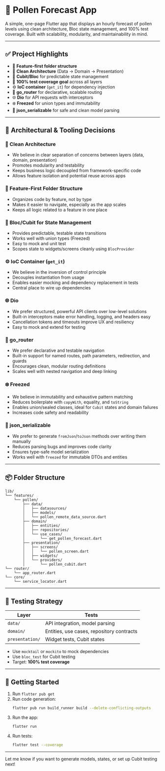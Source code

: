 # 🌿 Pollen Forecast App

A simple, one-page Flutter app that displays an hourly forecast of pollen levels using clean architecture, Bloc state management, and 100% test coverage. Built with scalability, modularity, and maintainability in mind.

---

## ✅ Project Highlights

- 📁 **Feature-first folder structure**
- 🧼 **Clean Architecture** (Data → Domain → Presentation)
- 🔁 **Cubit/Bloc** for predictable state management
- 🧪 **100% test coverage goal** across all layers
- ⚙️ **IoC container** (`get_it`) for dependency injection
- 🚦 **go_router** for declarative, scalable routing
- 🌐 **Dio** for API requests with interceptors
- ❄️ **Freezed** for union types and immutability
- 🔄 **json_serializable** for safe and clean model parsing

---

## 🧠 Architectural & Tooling Decisions

### 🧼 Clean Architecture
- We believe in clear separation of concerns between layers (data, domain, presentation)
- Promotes modularity and testability
- Keeps business logic decoupled from framework-specific code
- Allows feature isolation and potential reuse across apps

### 📁 Feature-First Folder Structure
- Organizes code by feature, not by type
- Makes it easier to navigate, especially as the app scales
- Keeps all logic related to a feature in one place

### 🔁 Bloc/Cubit for State Management
- Provides predictable, testable state transitions
- Works well with union types (Freezed)
- Easy to mock and unit test
- Scopes state to widgets/screens cleanly using `BlocProvider`

### ⚙️ IoC Container (`get_it`)
- We believe in the inversion of control principle
- Decouples instantiation from usage
- Enables easier mocking and dependency replacement in tests
- Central place to wire up dependencies

### 🌐 Dio
- We prefer structured, powerful API clients over low-level solutions
- Built-in interceptors make error handling, logging, and headers easy
- Cancellation tokens and timeouts improve UX and resiliency
- Easy to mock and extend for testing

### 🚦 go_router
- We prefer declarative and testable navigation
- Built-in support for named routes, path parameters, redirection, and guards
- Encourages clean, modular routing definitions
- Scales well with nested navigation and deep linking

### ❄️ Freezed
- We believe in immutability and exhaustive pattern matching
- Reduces boilerplate with `copyWith`, equality, and `toString`
- Enables union/sealed classes, ideal for `Cubit` states and domain failures
- Increases code safety and readability

### 🔄 json_serializable
- We prefer to generate `fromJson`/`toJson` methods over writing them manually
- Reduces parsing bugs and improves code clarity
- Ensures type-safe model serialization
- Works well with `freezed` for immutable DTOs and entities

---

## 📦 Folder Structure

```
lib/
└── features/
    └── pollen/
        ├── data/
        │   ├── datasources/
        │   ├── models/
        │   └── pollen_remote_data_source.dart
        ├── domain/
        │   ├── entities/
        │   ├── repositories/
        │   └── use_cases/
        │       └── get_pollen_forecast.dart
        ├── presentation/
        │   ├── screens/
        │   │   └── pollen_screen.dart
        │   ├── widgets/
        │   └── providers/
        │       └── pollen_cubit.dart
└── router/
    └── app_router.dart
└── core/
    └── service_locator.dart
```

---

## 🧪 Testing Strategy

| Layer         | Tests                             |
|---------------|------------------------------------|
| `data/`       | API integration, model parsing     |
| `domain/`     | Entities, use cases, repository contracts |
| `presentation/`| Widget tests, Cubit states        |

- Use `mocktail` or `mockito` to mock dependencies
- Use `bloc_test` for Cubit testing
- Target: **100% test coverage**

---

## 🚀 Getting Started

1. Run `flutter pub get`
2. Run code generation:
   ```sh
   flutter pub run build_runner build --delete-conflicting-outputs
   ```
3. Run the app:
   ```sh
   flutter run
   ```
4. Run tests:
   ```sh
   flutter test --coverage
   ```

---

Let me know if you want to generate models, states, or set up Cubit testing next!